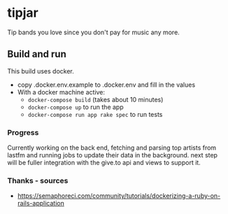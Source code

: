 # tipjar
Tip bands you love since you don't pay for music any more.

## Build and run
This build uses docker.
* copy .docker.env.example to .docker.env and fill in the values
* With a docker machine active:
  * `docker-compose build` (takes about 10 minutes)
  * `docker-compose up` to run the app
  * `docker-compose run app rake spec` to run tests

### Progress
  Currently working on the back end, fetching and parsing top artists from lastfm and running jobs to update their data in the background. next step will be fuller integration with the give.to api and views to support it.

### Thanks - sources
- https://semaphoreci.com/community/tutorials/dockerizing-a-ruby-on-rails-application
